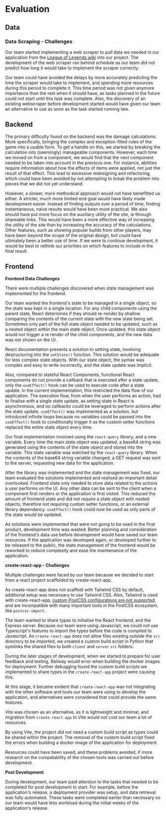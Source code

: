# Evaluation


## Data

### Data Scraping - Challenges

Our team started implementing a web scraper to pull data we needed in our application from the [League of Legends wiki](https://leagueoflegends.fandom.com/wiki/League_of_Legends_Wiki) into our project. The development of the web scraper ran behind schedule as our team did not predict how long it would take to implement the scraper correctly.

Our team could have avoided the delays by more accurately predicting the time the scraper would take to implement, and spending more resources during this period to complete it. This time period was not given anymore importance than the rest when it should have, as tasks planned in the future could not start until this task was complete. Also, the discovery of an existing webscraper before development started would have given our team an alternative to use as soon as the task started running late.

## Backend

The primary difficulty found on the backend was the damage calculations. More specifically, bringing the complex and exception-filled rules of the game into a usable form. To get a handle on this, we started by breaking the calculation into (seemingly) manageable components. However, each time we moved on from a component, we would find that the next component needed to be taken into account in the previous one. For instance, abilities require information about how the effects of items were applied, not just the result of that effect. This lead to excessive redesigning and refactoring, which could have been avoided by not attempting to break the problem into pieces that we did not yet understand.

However, a slower, more methodical approach would not have benefitted us either. A stricter, much more limited end goal would have likely made development easier. Instead of finding outputs over a period of time, finding instantaneous, naive results would have been more practical. We also should have put more focus on the auxiliary utility of the site, ie through shareable links. This would have been a more effective way of increasing the utility of the site than by increasing the accuracy of the calculations. Other features, such as showing popular builds from other players, may have been beyond the scope of the original design, but could have ultimately been a better use of time. If we were to continue development, it would be best to rethink our priorities on which features to include in the final result.

## Frontend

**Frontend Data Challenges**

There were multiple challenges discovered when state management was implemented for the frontend.

Our team wanted the frontend's state to be managed in a single object, so the state was kept in a single location. For any child components using the parent state, React determines if they should re-render by shallow comparing the contents of the current state with the new state being set. Sometimes only part of the full state object needed to be updated, such as a nested object within the main state object. Once updated, this state object would not trigger a re render of the child components, and the new data was not shown on the UI.

React documentation presents a solution to setting state, involving destructuring into the `setState()` function. This solution would be adequate for less complex state objects. With our state object, the syntax was complex and easy to write incorrectly, and the state update was implicit.

Also, compared to stateful React Components, functional React components do not provide a callback that is executed after a state update, only the `useEffect()` hook can be used to execute code after a state update. In the current implementation, this restricted the data flow of our application. The execution flow, from when the user performs an action, had to finalise with a single state update, as setting state in React is asynchronous, and no callbacks could be leveraged to perform actions after the state update. `useEffect()` was implemented as a solution, but introduced infinite loops because no variables could be passed into the `useEffect()` hook to conditionally trigger it as the custom setter functions replaced the entire state object every time.

Our final implementation involved using the `react-query` library, and a new variable. Every time the main state object was updated, a base64 string was generated using the contents of the state object and stored into the variable. This state variable was watched by the `react-query` library. When the contents of the base64 string variable changed, a GET request was sent to the server, requesting new data for the application.

After the library was implemented and the state management was fixed, our team evaluated the solutions implemented and realised an important
detail overlooked. Frontend state only needed to store data related to the actions a user performs on the UI. Any other data can be sent to the client when a component first renders or the application is first visted. This reduced the amount of frontend state and did not require a state object with nested objects, therefore not requiring custom setter functions, or an external library dependancy. `useEffect()` hook could now be used as only parts of the state would be updated.

As solutions were implemented that were not going to be used in the final product, development time was wasted. Better planning and consideration of the frontend's data use before development would have saved our team resources. If the application was developed again, or developed further to be released to the public, the state management of the frontend would be reworked to reduce complexity and ease the maintenance of the application.


**create-react-app - Challenges**

Multiple challenges were faced by our team because we decided to start from a react project scaffolded by create-react-app.

As create-react-app does not scaffold with Tailwind CSS by default, additional setup was necessary to use Tailwind CSS. Also, Tailwind is used with create-react-app, [custom PostCSS configurations are not supported](https://tailwindcss.com/docs/guides/create-react-app), and are incompatible with many important tools in the PostCSS ecosystem, like `postcss-import`.

The team wanted to share types to initialise the React frontend, and the Express server. Because our team were using Javascript, we could not use Typescript's features to import the types before the code is compiled to Javascript. As `create-react-app` does not allow files existing outside the `src` directory to be imported, we created a custom build script in Python that symlinks the shared files to both `client` and `server` `src` folders.

During the later stages of development, when we started to prepare for user feedback and testing, Railway would error when building the docker images for deployment. Further debugging found the custom build scripts we implemented to share types in the `create-react-app` project were causing this.

At this stage, it became evident that `create-react-app` was not integrating with the other software and tools our team were using to develop the application, and alternatives were considered that could provide the same features. 

Vite was chosen as an alternative, as it is lightweight and minimal, and migration from `create-react-app` to Vite would not cost our team a lot of resources.

By using Vite, the project did not need a custom build script as types could be shared within the project. The removal of the custom build script fixed the errors when building a docker image of the application for deployment.

Resources could have been saved, and these problems avoided, if more research on the compatability of the chosen tools was carried out before development.

**Post Development**

During development, our team paid attention to the tasks that needed to be completed for post development to start. For example, before the application's release, a deployment provider was setup, and data retrieval was fully automated. These tasks were completed earlier than necessary so our team would have less workload during the initial weeks of the application's release.

